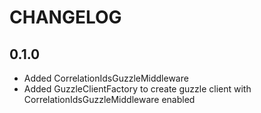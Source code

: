 CHANGELOG
=========

0.1.0
-----

* Added CorrelationIdsGuzzleMiddleware
* Added GuzzleClientFactory to create guzzle client with CorrelationIdsGuzzleMiddleware enabled
